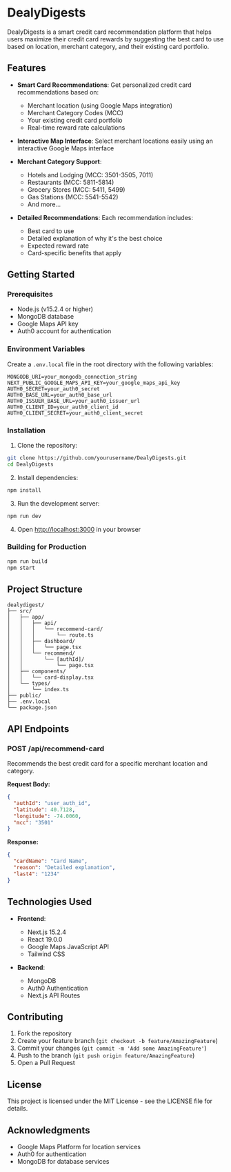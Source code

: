# DealyDigests

DealyDigests is a smart credit card recommendation platform that helps users maximize their credit card rewards by suggesting the best card to use based on location, merchant category, and their existing card portfolio.

## Features

- **Smart Card Recommendations**: Get personalized credit card recommendations based on:
  - Merchant location (using Google Maps integration)
  - Merchant Category Codes (MCC)
  - Your existing credit card portfolio
  - Real-time reward rate calculations

- **Interactive Map Interface**: Select merchant locations easily using an interactive Google Maps interface

- **Merchant Category Support**:
  - Hotels and Lodging (MCC: 3501-3505, 7011)
  - Restaurants (MCC: 5811-5814)
  - Grocery Stores (MCC: 5411, 5499)
  - Gas Stations (MCC: 5541-5542)
  - And more...

- **Detailed Recommendations**: Each recommendation includes:
  - Best card to use
  - Detailed explanation of why it's the best choice
  - Expected reward rate
  - Card-specific benefits that apply

## Getting Started

### Prerequisites

- Node.js (v15.2.4 or higher)
- MongoDB database
- Google Maps API key
- Auth0 account for authentication

### Environment Variables

Create a `.env.local` file in the root directory with the following variables:

```env
MONGODB_URI=your_mongodb_connection_string
NEXT_PUBLIC_GOOGLE_MAPS_API_KEY=your_google_maps_api_key
AUTH0_SECRET=your_auth0_secret
AUTH0_BASE_URL=your_auth0_base_url
AUTH0_ISSUER_BASE_URL=your_auth0_issuer_url
AUTH0_CLIENT_ID=your_auth0_client_id
AUTH0_CLIENT_SECRET=your_auth0_client_secret
```

### Installation

1. Clone the repository:
```bash
git clone https://github.com/yourusername/DealyDigests.git
cd DealyDigests
```

2. Install dependencies:
```bash
npm install
```

3. Run the development server:
```bash
npm run dev
```

4. Open [http://localhost:3000](http://localhost:3000) in your browser

### Building for Production

```bash
npm run build
npm start
```

## Project Structure

```
dealydigest/
├── src/
│   ├── app/
│   │   ├── api/
│   │   │   └── recommend-card/
│   │   │       └── route.ts
│   │   ├── dashboard/
│   │   │   └── page.tsx
│   │   └── recommend/
│   │       └── [authId]/
│   │           └── page.tsx
│   ├── components/
│   │   └── card-display.tsx
│   └── types/
│       └── index.ts
├── public/
├── .env.local
└── package.json
```

## API Endpoints

### POST /api/recommend-card

Recommends the best credit card for a specific merchant location and category.

**Request Body:**
```json
{
  "authId": "user_auth_id",
  "latitude": 40.7128,
  "longitude": -74.0060,
  "mcc": "3501"
}
```

**Response:**
```json
{
  "cardName": "Card Name",
  "reason": "Detailed explanation",
  "last4": "1234"
}
```

## Technologies Used

- **Frontend**:
  - Next.js 15.2.4
  - React 19.0.0
  - Google Maps JavaScript API
  - Tailwind CSS

- **Backend**:
  - MongoDB
  - Auth0 Authentication
  - Next.js API Routes

## Contributing

1. Fork the repository
2. Create your feature branch (`git checkout -b feature/AmazingFeature`)
3. Commit your changes (`git commit -m 'Add some AmazingFeature'`)
4. Push to the branch (`git push origin feature/AmazingFeature`)
5. Open a Pull Request

## License

This project is licensed under the MIT License - see the LICENSE file for details.

## Acknowledgments

- Google Maps Platform for location services
- Auth0 for authentication
- MongoDB for database services
